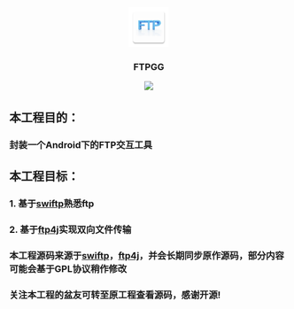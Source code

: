 <p align="center">
	<img width="72" height="72" src="art/ic_launcher-web.png"/>
</p>
<h3 align="center">FTPGG</h3>
<p align="center">
<a href="" target="_blank"><img src="https://img.shields.io/badge/release-v1.0-blue.svg"></img></a>
</p>


## **本工程目的**：

### 封装一个Android下的FTP交互工具

## **本工程目标**：

### 1. 基于[swiftp](https://github.com/ppareit/swiftp)熟悉ftp

### 2. 基于[ftp4j](http://www.sauronsoftware.it/projects/ftp4j/)实现双向文件传输

### **本工程源码来源于[swiftp](https://github.com/ppareit/swiftp)，[ftp4j](http://www.sauronsoftware.it/projects/ftp4j/)，并会长期同步原作源码，部分内容可能会基于GPL协议稍作修改**

### **关注本工程的盆友可转至原工程查看源码，感谢开源!**
